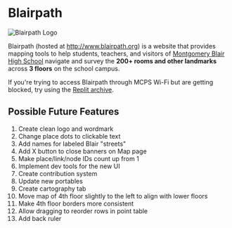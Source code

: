 # Blairpath

![Blairpath Logo](/assets/favicon.ico)

Blairpath (hosted at http://www.blairpath.org) is a website that provides mapping tools to help students, teachers, and visitors of [Montgomery Blair High School](mbhs.edu) navigate and survey the **200+ rooms and other landmarks** across **3 floors** on the school campus.

If you're trying to access Blairpath through MCPS Wi-Fi but are getting blocked, try using the [Replit archive](https://81d8ecfd-ca27-4963-948c-4ce42ba7f41e-00-22virfovc06v7.worf.replit.dev/map/).

## Possible Future Features
<ol>
	<li>Create clean logo and wordmark</li>
	<li>Change place dots to clickable text</li>
	<li>Add names for labeled Blair "streets"</li>
	<li>Add X button to close banners on Map page</li>
	<li>Make place/link/node IDs count up from 1</li>
	<li>Implement dev tools for the new UI</li>
	<li>Create contribution system</li>
	<li>Update new portables</li>
	<li>Create cartography tab</li>
	<li>Move map of 4th floor slightly to the left to align with lower floors</li>
	<li>Make 4th floor borders more consistent</li>
	<li>Allow dragging to reorder rows in point table</li>
	<li>Add back ruler</li>
</ol>
